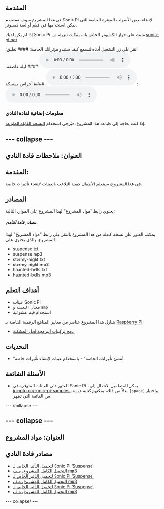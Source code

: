 ## المقدمة

في هذا المشروع سوف تستخدم Sonic Pi لإنشاء بعض الأصوات المؤثرة الخاصة التي يمكن استخدامها في فيلم أو لعبة كمبيوتر.

إذا لم يكن لديك Sonic Pi مثبت على جهاز الكمبيوتر الخاص بك، يمكنك تنزيله من [sonic-pi.net](https://sonic-pi.net/).

<div id="audio-preview" class="pdf-hidden">
  انقر على زر التشغيل أدناه لتسمع كيف ستبدو مؤثراتك الخاصة: #### تعليق: <audio controls preload> <source src="resources/suspense.mp3" type="audio/mpeg"> المتصفح الخاص بك لا يدعم هذا الجزء <code>الصوت </code>. </audio> #### ليلة عاصفة: <audio controls preload> <source src="resources/stormy-night.mp3" type="audio/mpeg"> المتصفح الخاص بك لا يدعم هذا الجزء <code>الصوت </code>. </audio> #### أجراس ممسكة: <audio controls preload> <source src="resources/haunted-bells.mp3" type="audio/mpeg"> المتصفح الخاص بك لا يدعم هذا الجزء <code>الصوت </code>. </audio>
</div>

### معلومات إضافية لقادة النادي

إذا كنت بحاجة إلى طباعة هذا المشروع، فيُرجى استخدام [النسخة القابلة للطباعة](https://projects.raspberrypi.org/en/projects/special-effects/print).

## \--- collapse \---

## العنوان: ملاحظات قادة النادي

## المقدمة:

في هذا المشروع، سيتعلم الأطفال كيفية التلاعب بالعينات لإنشاء تأثيرات خاصة.

## المصادر

يحتوي رابط "مواد المشروع" لهذا المشروع على الموارد التالية:

##### مصادر قادة النادي

يمكنك العثور على نسخة كاملة من هذا المشروع بالنقر على رابط "مواد المشروع" لهذا المشروع، والذي يحتوي على:

* suspense.txt
* suspense.mp3
* stormy-night.txt
* stormy-night.mp3
* haunted-bells.txt
* haunted-bells.mp3

## أهداف التعلم

* عينات Sonic Pi
* معدل ` العينة ` و ` amp `
* استخدام قيم عشوائية

يتناول هذا المشروع عناصر من معايير المناهج الرقمية الخاصة بـ [Raspberry Pi](http://rpf.io/curriculum):

* [دمج تركيبات البرمجة لحل المشكلة.](https://www.raspberrypi.org/curriculum/programming/builder)

## التحديات

* "أنشئ تأثيراتك الخاصة" - باستخدام عينات لإنشاء تأثيرات خاصة.

## الأسئلة الشائعة

* للعثور على العينات المتوفرة في Sonic Pi ، يمكن للمتعلمين الانتقال إلى [ jumpto.cc/sonic-pi-samples ](http://jumpto.cc/sonic-pi-samples). بدلاً من ذلك، يمكنهم كتابة `عينة [space]` واختيار من القائمة التي تظهر.

\--- /collapse \---

## \--- collapse \---

## العنوان: مواد المشروع

## مصادر قادة النادي

* [لتحميل التأثير الخاص لـ Sonic Pi 'Suspense'](resources/suspense.txt)
* [التحميل الكامل للمشروع، ملف mp3](resources/suspense.mp3)
* [لتحميل التأثير الخاص لـ Sonic Pi 'Suspense'](resources/stormy-night.txt)
* [التحميل الكامل للمشروع، ملف mp3](resources/stormy-night.mp3)
* [لتحميل التأثير الخاص لـ Sonic Pi 'Suspense'](resources/haunted-bells.txt)
* [التحميل الكامل للمشروع، ملف mp3](resources/haunted-bells.mp3)

\--- collapse/ \---